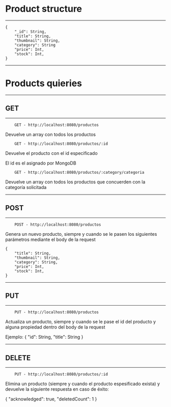# Product structure

---

    {
        "_id": String,
        "title": String,
        "thumbnail": String,
        "category": String
        "price": Int,
        "stock": Int,
    }

---

# Products quieries

---

## GET

---

        GET - http://localhost:8080/productos

Devuelve un array con todos los productos

        GET - http://localhost:8080/productos/:id

Devuelve el producto con el id especificado

El id es el asignado por MongoDB

        GET - http://localhost:8080/productos/:category/categoria

Devuelve un array con todos los productos que concuerden con la categoría solicitada

---

## POST

---

        POST - http://localhost:8080/productos

Genera un nuevo producto, siempre y cuando se le pasen los siguientes parámetros mediante el body de la request

    {
        "title": String,
        "thumbnail": String,
        "category": String,
        "price": Int,
        "stock": Int,
    }

---

## PUT

---

        PUT - http://localhost:8080/productos

Actualiza un producto, siempre y cuando se le pase el id del producto y alguna propiedad dentro del body de la request

Ejemplo: { "id": String, "title": String }

---

## DELETE

---

        PUT - http://localhost:8080/productos/:id

Elimina un producto (siempre y cuando el producto espesificado exista) y devuelve la siguiente respuesta en caso de éxito: 

{
"acknowledged": true,
"deletedCount": 1
}
